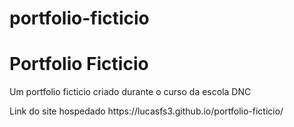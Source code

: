 # portfolio-ficticio
<h1>Portfolio Ficticio</h1>

<p>Um portfolio ficticio criado durante o curso da escola DNC</p>
<p>Link do site hospedado https://lucasfs3.github.io/portfolio-ficticio/</p>

